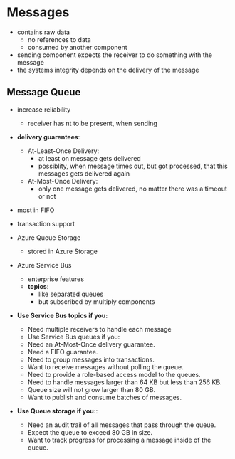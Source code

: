 # Messages

- contains raw data
  - no references to data
  - consumed by another component
- sending component expects the receiver to do something with the message
- the systems integrity depends on the delivery of the message

## Message Queue

- increase reliability
  - receiver has nt to be present, when sending
- **delivery guarentees**:
  - At-Least-Once Delivery:
    - at least on message gets delivered
    - possiblity, when message times out, but got processed, that this messages gets delivered again
  - At-Most-Once Delivery:
    - only one message gets delivered, no matter there was a timeout or not
- most in FIFO
- transaction support    


- Azure Queue Storage
  - stored in Azure Storage
- Azure Service Bus
  - enterprise features
  - **topics**:
    - like separated queues 
    - but subscribed by multiply components


- **Use Service Bus topics if you:**
  - Need multiple receivers to handle each message
  - Use Service Bus queues if you:
  - Need an At-Most-Once delivery guarantee.
  - Need a FIFO guarantee.
  - Need to group messages into transactions.
  - Want to receive messages without polling the queue.
  - Need to provide a role-based access model to the queues.
  - Need to handle messages larger than 64 KB but less than 256 KB.
  - Queue size will not grow larger than 80 GB.
  - Want to publish and consume batches of messages.

- **Use Queue storage if you:**:
  - Need an audit trail of all messages that pass through the queue.
  - Expect the queue to exceed 80 GB in size.
  - Want to track progress for processing a message inside of the queue.